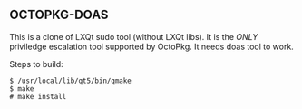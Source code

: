 ## OCTOPKG-DOAS

This is a clone of LXQt sudo tool (without LXQt libs). It is the *ONLY* priviledge escalation tool supported by OctoPkg.
It needs doas tool to work.

Steps to build:

```
$ /usr/local/lib/qt5/bin/qmake
$ make
# make install
```
